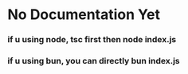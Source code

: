 # No Documentation Yet 

### if u using node, tsc first then node index.js

### if u using bun, you can directly bun index.js
